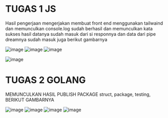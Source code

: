 # TUGAS 1 JS

Hasil pengerjaan mengerjakan membuat front end menggunakan tailwaind dan memunculkan console.log sudah berhasil dan memunculkan kata sukses
hasil datanya sudah masuk dari si responnya dan data dari pipe dreamnya sudah masuk juga
berikut gambarnya

![image](https://github.com/kerjabhakti/WS/blob/main/ChapterQUIS/pengumpulantugas/1214053-_Raul/foto/RESPONDARIPIPEDREAM.png?raw=true)
![image](https://github.com/kerjabhakti/WS/blob/main/ChapterQUIS/pengumpulantugas/1214053-_Raul/foto/console.log%20javascript.png?raw=true)
![image](https://github.com/kerjabhakti/WS/blob/main/ChapterQUIS/pengumpulantugas/1214053-_Raul/foto/consolelogpostsman.png?raw=true)

![image](https://github.com/kerjabhakti/WS/blob/main/ChapterQUIS/pengumpulantugas/1214053-_Raul/foto/muncul%20respon%20pipe%20dream.png?raw=true)



# TUGAS 2 GOLANG

MEMUNCULKAN HASIL PUBLISH PACKAGE struct, package, testing,
BERIKUT GAMBARNYA  

![image](https://github.com/kerjabhakti/WS/blob/main/ChapterQUIS/pengumpulantugas/1214053-_Raul/foto/hasil%20test%20masuk%20ke%20mongo.png?raw=true)
![image](https://github.com/kerjabhakti/WS/blob/main/ChapterQUIS/pengumpulantugas/1214053-_Raul/foto/hasilfolder.png?raw=true)
![image](https://github.com/kerjabhakti/WS/blob/main/ChapterQUIS/pengumpulantugas/1214053-_Raul/foto/struck.png?raw=true)
![image](https://github.com/kerjabhakti/WS/blob/main/ChapterQUIS/pengumpulantugas/1214053-_Raul/foto/testgolang.png?raw=true)
